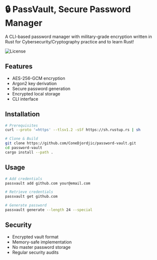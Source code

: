 # 🔒 PassVault, Secure Password Manager

A CLI-based password manager with military-grade encryption written in Rust for Cybersecurity/Cryptography practice and to learn Rust!

![License](https://img.shields.io/badge/license-MIT-blue)

## Features
- AES-256-GCM encryption
- Argon2 key derivation
- Secure password generation
- Encrypted local storage
- CLI interface

## Installation
```bash
# Prerequisites
curl --proto '=https' --tlsv1.2 -sSf https://sh.rustup.rs | sh

# Clone & Build
git clone https://github.com/ConeDjordjic/password-vault.git
cd password-vault
cargo install --path .
```

## Usage
```bash
# Add credentials
passvault add github.com your@email.com

# Retrieve credentials
passvault get github.com

# Generate password
passvault generate --length 24 --special
```

## Security
- Encrypted vault format
- Memory-safe implementation
- No master password storage
- Regular security audits
